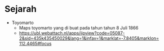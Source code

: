 # Sejarah

- Toyomarto 
  - Maps toyomarto yang di buat pada tahun tahun 8 Juli 1866  
  - https://ubl.webattach.nl/apps/iipview?code=05087-2&sid=435k435450029&lang=1&infav=1&marklat=-7.8405&marklon=112.4465#focus
